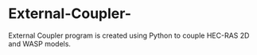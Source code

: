 # External-Coupler-
External Coupler program is created using Python to couple HEC-RAS 2D and WASP models. 
